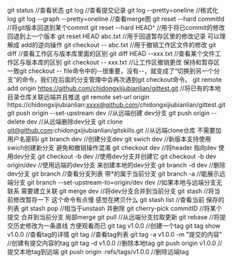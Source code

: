 git status //查看状态
git log //查看提交记录
git log --pretty=oneline //格式化log
git log --graph --pretty=oneline //查看merge图
git reset --hard commitId //将git版本回退到某个commit
git reset --hard HEAD^ //用于将已commit的修改 回退到上一个版本
git reset HEAD abc.txt //用于回退暂存区里的修改记录 可以理解成 add的逆向操作
git checkout -- abc.txt //用于撤销工作区文件的修改
git diff //查看工作区与版本库里面的区别
git diff HEAD --xxx.txt //查看某个文件工作区与版本库的区别
git checkout -- xxx.txt //让工作区撤销更改 保持和暂存区一致git checkout -- file命令中的--很重要，没有--，就变成了“切换到另一个分支”的命令，我们在后面的分支管理中会再次遇到git checkout命令。
git remote add origin https://github.com/chidongxijiubianlian/gittest.git //将已有的本地目录仓库关联远端并且推送
git remote set-url origin https://chidongxijiubianlian:xxxx@github.com/chidongxijiubianlian/gittest.git
git push origin --set-upstream dev //从远端创建 dev分支
git push origin --delete dev //从远端删除dev分支
git clone git@github.com:chidongxijiubianlian/gitskills.git //从远端clone仓库 不需要加用户名密码i
git branch dev //创建分支dev
git swich dev //新版本支持使用swich创建新分支 避免和撤销操作混淆
git checkout dev //将header 指向dev 使用dev分支
git checkout -b dev //使用dev分支并创建它
git checkout -b dev origin/dev //使用远端的dev分支 来创建本地的dev分支
git branch -d dev //删除dev分支
git branch //查看分支列表 带*的属于当前分支
git branch -a //能展示远端分支
git branch --set-upstream-to=origin/dev dev //如果本地与远端分支无联系 需要建立关联
git merge dev //将dev分支合并到当前分支
git stash //将当前修改暂存一下 这个命令有点慢 感觉在拷贝什么
git stash list //查看当前 保存的列表
git stash pop //相当于unstash 并删除
git cherry-pick commitID //将某个提交 合并到当前分支 局部merge
git pull //从远端分支拉取更新
git rebase //将提交历史修改为一条直线 方便观看而已
git tag v1.0.0 //创建一个tag
git tag show v1.0.0 //查看tag的详情
git tag //查看tag列表
git tag -a v1.0.0 -m "提交的内容" //创建有提交内容的tag
git tag -d v1.0.0 //删除本地tag
git push origin v1.0.0 //提交本地tag到远端
git push origin :refs/tags/v1.0.0 //删除远端tag

